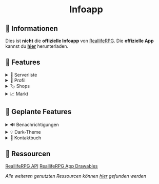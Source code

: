 <h1 align="center">Infoapp</h1>

## :page_facing_up: Informationen

Dies ist **nicht** die **offizielle Infoapp** von [ReallifeRPG](https://realliferpg.de). Die **offizielle App** kannst du **[hier](https://app.realliferpg.de)** herunterladen.

## :rocket: Features

<details>
  <summary>👥 Serverliste</summary>
  Sehe wer gerade auf welchem Server spielt und auf welchem Server sich deine Freunde befinden
</details>

<details>
  <summary>👷 Profil</summary>
  Zeigt dir Spieler Informationen, Konten, Fahrzeuge, Häuser, Appartments sowie Baustellen an welche auf deinen Spieler registriert sind
</details>

<details>
  <summary>🏷️ Shops</summary>
  Aufwählung aller verfügbaren Shops für Fahrzeuge und Items sowie deren Angebote
</details>

<details>
  <summary>📈 Markt</summary>
  Zeigt die derzeitigen Marktpreise sowie die "Top Jobs"(Bestbezahlten Items)
</details>

## :calendar: Geplante Features

<details>
  <summary>🔊 Benachrichtigungen</summary>
  Wenn dein Haus gewartet oder das Appartment verlängert werden muss. (7 Tage, 24h & in der Matrix des ablaufens) <br />
  Außerdem wenn ein neuer Changelog erschien ist
</details>

<details>
  <summary>💡 Dark-Theme</summary>
  Dunkles Farbschema für die App
</details>

<details>
  <summary>📱 Kontaktbuch</summary>
  Zeigt die derzeitigen Marktpreise sowie die "Top Jobs"(Bestbezahlten Items). <br />
  Für ein Beispiel siehe <a href="https://app.dulliag.de">A3RLRPG-Infopanel</a>
</details>

## :link: Ressourcen

[ReallifeRPG API](https://api.realliferpg.de)
[ReallifeRPG App Drawables](https://github.com/A3ReallifeRPG/RealLifeRPG-App/tree/master/app/src/main/res/drawable)

_Alle weiteren genutzten Ressourcen können [hier](./package.json#L10) gefunden werden_
